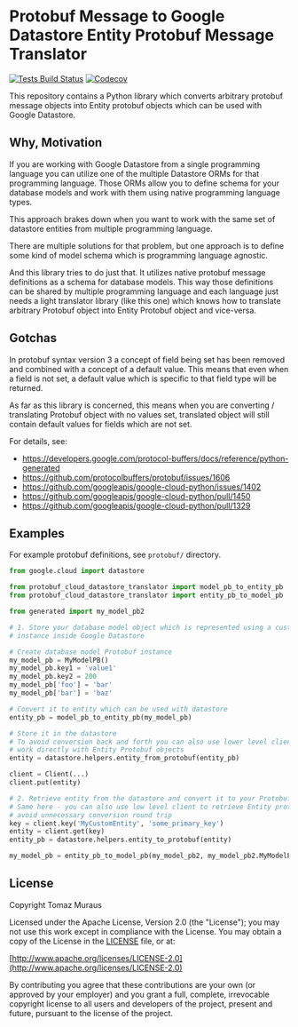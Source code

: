 # Protobuf Message to Google Datastore Entity Protobuf Message Translator

[![Tests Build Status](https://travis-ci.org/Kami/python-protobuf-cloud-datastore-entity-translator.svg?branch=master)](https://travis-ci.org/Kami/python-protobuf-cloud-datastore-entity-translator) [![Codecov](https://codecov.io/github/Kami/python-protobuf-cloud-datastore-entity-translator/badge.svg?branch=master&service=github)](https://codecov.io/github/Kami/python-protobuf-cloud-datastore-entity-translator?branch=master)

This repository contains a Python library which converts arbitrary protobuf message objects into
Entity protobuf objects which can be used with Google Datastore.

## Why, Motivation

If you are working with Google Datastore from a single programming language you can utilize
one of the multiple Datastore ORMs for that programming language. Those ORMs allow you to define
schema for your database models and work with them using native programming language types.

This approach brakes down when you want to work with the same set of datastore entities from
multiple programming language.

There are multiple solutions for that problem, but one approach is to define some kind of model
schema which is programming language agnostic.

And this library tries to do just that. It utilizes native protobuf message definitions as a schema
for database models. This way those definitions can be shared by multiple programming language and
each language just needs a light translator library (like this one) which knows how to translate
arbitrary Protobuf object into Entity Protobuf object and vice-versa.

## Gotchas

In protobuf syntax version 3 a concept of field being set has been removed and combined with a
concept of a default value. This means that even when a field is not set, a default value which
is specific to that field type will be returned.

As far as this library is concerned, this means when you are converting / translating Protobuf
object with no values set, translated object will still contain default values for fields which
are not set.

For details, see:

* https://developers.google.com/protocol-buffers/docs/reference/python-generated
* https://github.com/protocolbuffers/protobuf/issues/1606
* https://github.com/googleapis/google-cloud-python/issues/1402
* https://github.com/googleapis/google-cloud-python/pull/1450
* https://github.com/googleapis/google-cloud-python/pull/1329

## Examples

For example protobuf definitions, see ``protobuf/`` directory.


```python
from google.cloud import datastore

from protobuf_cloud_datastore_translator import model_pb_to_entity_pb
from protobuf_cloud_datastore_translator import entity_pb_to_model_pb

from generated import my_model_pb2

# 1. Store your database model object which is represented using a custom Protobuf message class
# instance inside Google Datastore

# Create database model Protobuf instance
my_model_pb = MyModelPB()
my_model_pb.key1 = 'value1'
my_model_pb.key2 = 200
my_model_pb['foo'] = 'bar'
my_model_pb['bar'] = 'baz'

# Convert it to entity which can be used with datastore
entity_pb = model_pb_to_entity_pb(my_model_pb)

# Store it in the datastore
# To avoid conversion back and forth you can also use lower level client methods which
# work directly with Entity Protobuf objects
entity = datastore.helpers.entity_from_protobuf(entity_pb)

client = Client(...)
client.put(entity)

# 2. Retrieve entity from the datastore and convert it to your Protobuf DB model instance class
# Same here - you can also use low level client to retrieve Entity protobuf object directly and
# avoid unnecessary conversion round trip
key = client.key('MyCustomEntity', 'some_primary_key')
entity = client.get(key)
entity_pb = datastore.helpers.entity_to_protobuf(entity)

my_model_pb = entity_pb_to_model_pb(my_model_pb2, my_model_pb2.MyModelPB, entity_pb)
```

## License

Copyright Tomaz Muraus

Licensed under the Apache License, Version 2.0 (the "License"); you may not use this work except
in compliance with the License. You may obtain a copy of the License in the [LICENSE](LICENSE) file,
or at:

[http://www.apache.org/licenses/LICENSE-2.0](http://www.apache.org/licenses/LICENSE-2.0)

By contributing you agree that these contributions are your own (or approved by your employer) and
you grant a full, complete, irrevocable copyright license to all users and developers of the
project, present and future, pursuant to the license of the project.
